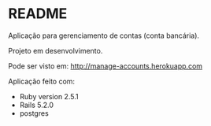 # README

Aplicação para gerenciamento de contas (conta bancária).

Projeto em desenvolvimento.

Pode ser visto em: http://manage-accounts.herokuapp.com

Aplicação feito com:

* Ruby version 2.5.1
* Rails 5.2.0
* postgres
